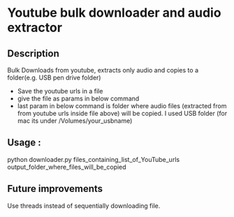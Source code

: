# Youtube bulk downloader and audio extractor # 

## Description ## 
Bulk Downloads from youtube, extracts only audio and copies to a folder(e.g. USB pen drive folder)

- Save the youtube urls in a file 
- give the file as params in below command
- last param in below command is folder where audio files (extracted from from youtube urls inside file above) will be copied. I used USB folder (for mac its under /Volumes/your_usbname) 

## Usage : ## 
python downloader.py files_containing_list_of_YouTube_urls output_folder_where_files_will_be_copied

## Future improvements ## 
Use threads instead of sequentially downloading file.
